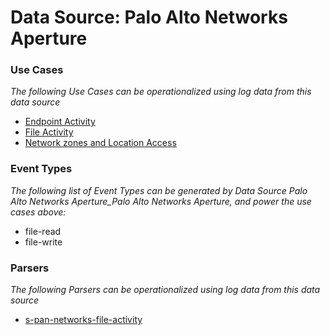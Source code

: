 Data Source: Palo Alto Networks Aperture
========================================

### Use Cases

_The following Use Cases can be operationalized using log data from this data source_

* [Endpoint Activity](usecase_endpoint_activity.md)
* [File Activity](usecase_file_activity.md)
* [Network zones and Location Access](usecase_network_zones_and_location_access.md)


### Event Types

_The following list of Event Types can be generated by Data Source Palo Alto Networks Aperture_Palo Alto Networks Aperture, and power the use cases above:_

- file-read
- file-write


### Parsers

_The following Parsers can be operationalized using log data from this data source_

* [s-pan-networks-file-activity](parserContent_s-pan-networks-file-activity.md)
